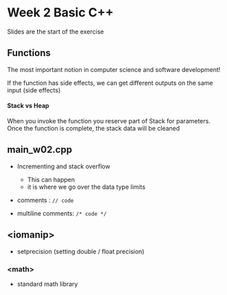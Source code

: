 # Week 2 Basic C++

Slides are the start of the exercise

## Functions

The most important notion in computer science and software development!

If the function has side effects, we can get different outputs on the same input (side effects)

#### Stack vs Heap

When you invoke the function you reserve part of Stack for parameters. Once the function is complete,
the stack data will be cleaned

## main_w02.cpp

* Incrementing and stack overflow
    * This can happen
    * it is where we go over the data type limits


* comments : `// code`
* multiline comments: `/* code */`

## \<iomanip>

* setprecision (setting double / float precision)


### \<math>

* standard math library